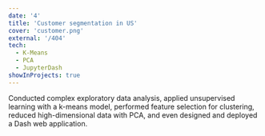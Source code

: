 ```yaml
---
date: '4'
title: 'Customer segmentation in US'
cover: 'customer.png'
external: '/404'
tech:
  - K-Means
  - PCA
  - JupyterDash
showInProjects: true
---
```


Conducted complex exploratory data analysis, applied unsupervised learning with a k-means model, performed feature selection for clustering, reduced high-dimensional data with PCA, and even designed and deployed a Dash web application.

